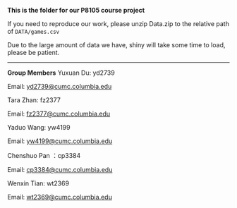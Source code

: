 
**This is the folder for our P8105 course project**

If you need to reproduce our work, please unzip Data.zip to the relative path of `DATA/games.csv`

Due to the large amount of data we have, shiny will take some time to load, please be patient.


---


**Group Members**
Yuxuan Du: yd2739

Email: yd2739@cumc.columbia.edu

Tara Zhan: fz2377

Email: fz2377@cumc.columbia.edu

Yaduo Wang: yw4199

Email: yw4199@cumc.columbia.edu

Chenshuo Pan ：cp3384

Email: cp3384@cumc.columbia.edu

Wenxin Tian: wt2369

Email: wt2369@cumc.columbia.edu
